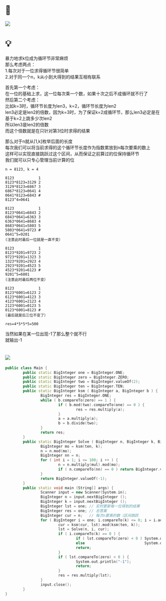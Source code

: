 # 🔗
<a href="https://www.luogu.com.cn/problem/P1050"><img src="https://user-images.githubusercontent.com/78973908/139773613-536b48d2-1521-4cd1-b536-0976380ac659.png"></a>

# 💡
暴力地求k位成为循环节非常麻烦  
那么考虑两点：  
1.每次对于一位求得循环节很简单  
2.对于同一个n，k从小到大得到的结果互相有联系  
  
首先第一个考虑：  
在一位的基础上求，这一位每次乘一个数，如果十次之后不成循环就不行了  
然后第二个考虑：  
比如k=3时，循环节长度为len3，k=2，循环节长度为len2  
len3必定是len2的倍数，因为k=3时，为了保证k=2成循环节，那么len3必定是在基于k=2上跳多少次len2  
所以len3是len2的倍数  
而这个倍数就是在只针对第3位时求得的结果  
  
那么对于n就从[1,k]枚举后面的长度  
每次我们可以将当前求得的这个循环节长度作为指数累放到n每次要乘的数上  
这样可以实现直接跳跃过这个区间，从而保证之前算过的位保持循环节  
我们就可以只专心管理当前计算的位  

```
n = 8123, k = 4

8123           1
8123*8123=3129 2
3129*8123=6867 3
6867*8123=0641 4
0641*8123=6843 #
8123^4=0641

8123           1
8123*0641=6843 2
6843*0641=6363 3
6363*0641=8683 4
8683*0641=5803 5
5803*0641=9723 #
0641^5=9201
(注意此时最后一位就是一直不变） 

8123           1
8123*9201=9723 2
9723*9201=1323 3
1323*9201=2923 4
2923*9201=4523 5
4523*9201=6123 #
9201^5=6001
(注意此时最后两位不变）

8123           1
8123*6001=6123 2
6123*6001=4123 3
4123*6001=2123 4
2123*6001=0123 5
0123*6001=8123 #
(最后就是后三位不变了）

res=4*5*5*5=500
```
当然如果在某一位出现-1了那么整个就不行  
就输出-1  

# <img src="https://img-blog.csdnimg.cn/20210713144601841.png" >
```cpp
public class Main {
        public static BigInteger one = BigInteger.ONE;
        public static BigInteger zero = BigInteger.ZERO;
        public static BigInteger two = BigInteger.valueOf(2);
        public static BigInteger ten = BigInteger.TEN;
        public static BigInteger ksm ( BigInteger a, BigInteger b ) {
                BigInteger res = BigInteger.ONE;
                while ( b.compareTo(zero) == 1 ) {
                        if ( b.mod(two).compareTo(one) == 0 ) {
                                res = res.multiply(a);
                        }
                        a = a.multiply(a);
                        b = b.divide(two);
                }
                return res;
        }
        public static BigInteger Solve ( BigInteger n, BigInteger k, BigInteger mul /* 每次乘的数，实现跳步 */ ) { // 针对第k位得到的分解后的循环节长度
                BigInteger mo = ksm(ten, k);
                n = n.mod(mo);
                BigInteger nn = n;
                for ( int i = 1; i <= 100; i ++ ) {
                        n = n.multiply(mul).mod(mo);
                        if ( n.compareTo(nn) == 0 ) return BigInteger.valueOf(i);
                }
                return BigInteger.valueOf(-1);
        }
        public static void main (String[] args) {
                Scanner input = new Scanner(System.in);
                BigInteger n = input.nextBigInteger ();
                BigInteger k = input.nextBigInteger ();
                BigInteger lst = one; // 实时更新每一位得到的结果
                BigInteger res = one; // 总答案
                BigInteger cur = n;   // 每次n要乘的数（区间跳跃
                for ( BigInteger i = one; i.compareTo(k) <= 0; i = i.add(one) ) {
                        cur = ksm(cur, lst).mod(ksm(ten, k));
                        lst = Solve(n, i, cur);
                        if ( i.compareTo(k) == 0 ) {
                                if ( lst.compareTo(zero) < 0 ) System.out.println("-1");
                                else                           System.out.println(lst.multiply(res));
                                return;
                        }
                        if ( lst.compareTo(zero) < 0 ) {
                                System.out.println("-1");
                                return;
                        }
                        res = res.multiply(lst);
                }
                input.close();
        }
}
```
